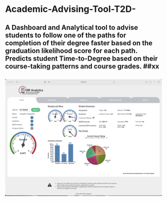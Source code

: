 # Academic-Advising-Tool-T2D-
A Dashboard and Analytical tool to advise students to follow one of the paths for completion of their degree faster based on the graduation likelihood score for each path. Predicts student Time-to-Degree based on their course-taking patterns and course grades.
##xx
---
![Test Image](Screen1.png)
---

